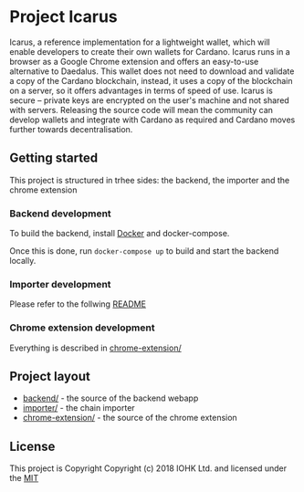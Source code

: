 # Project Icarus 

Icarus, a reference implementation for a lightweight wallet, which will enable developers to create their own wallets for Cardano. Icarus runs in a browser as a Google Chrome extension and offers an easy-to-use alternative to Daedalus. This wallet does not need to download and validate a copy of the Cardano blockchain, instead, it uses a copy of the blockchain on a server, so it offers advantages in terms of speed of use. Icarus is secure – private keys are encrypted on the user's machine and not shared with servers. Releasing the source code will mean the community can develop wallets and integrate with Cardano as required and Cardano moves further towards decentralisation.

## Getting started

This project is structured in trhee sides: the backend, the importer and the chrome extension

### Backend development

To build the backend, install [Docker](https://www.docker.com/get-started) and docker-compose.

Once this is done, run `docker-compose up` to build and start the backend locally.

### Importer development

Please refer to the follwing [README](https://github.com/input-output-hk/project-icarus-importer/blob/icarus-master/blockchain-importer/README.md)

### Chrome extension development

Everything is described in [chrome-extension/](https://github.com/input-output-hk/project-icarus-chrome/blob/master/README.md)

## Project layout

* [backend/](https://github.com/input-output-hk/project-icarus-backend-service) - the source of the backend webapp
* [importer/](https://github.com/input-output-hk/project-icarus-importer) - the chain importer
* [chrome-extension/](https://github.com/input-output-hk/project-icarus-chrome) - the source of the chrome extension


## License

This project is Copyright Copyright (c) 2018 IOHK Ltd. and licensed under the [MIT](LICENSE.md)
